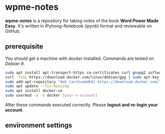 # wpme-notes
**wpme-notes** is a repository for taking notes of the book **Word Power Made Easy**. It's written in iPyhong-Notebook (*ipynb*) format and reviewable on GitHub.

## prerequisite
You should get a machine with *docker* installed. Commands are tested on *Debian 9*.
```bash
sudo apt install apt-transport-https ca-certificates curl gnupg2 software-properties-common
curl -fsSL https://download.docker.com/linux/debian/gpg | sudo apt-key add -
sudo add-apt-repository "deb [arch=amd64] https://download.docker.com/linux/debian $(lsb_release -cs) stable"
sudo apt update --fix-missing
sudo apt install docker-ce
sudo usermod -a -G docker [your-x-account]
```
After these commands executed correctly. Please **logout and re-login your account**.

## environment settings

